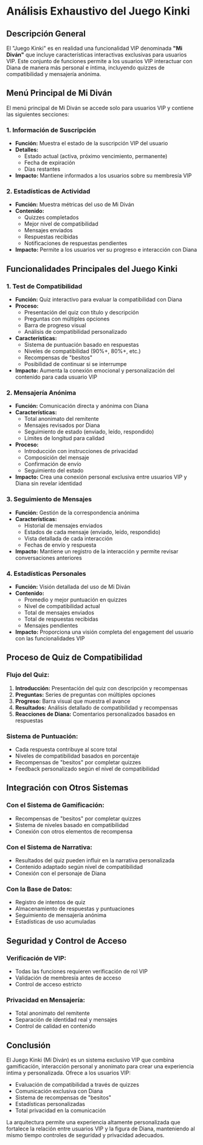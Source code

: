 # Análisis Exhaustivo del Juego Kinki

## Descripción General

El "Juego Kinki" es en realidad una funcionalidad VIP denominada **"Mi Diván"** que incluye características interactivas exclusivas para usuarios VIP. Este conjunto de funciones permite a los usuarios VIP interactuar con Diana de manera más personal e íntima, incluyendo quizzes de compatibilidad y mensajería anónima.

## Menú Principal de Mi Diván

El menú principal de Mi Diván se accede solo para usuarios VIP y contiene las siguientes secciones:

### 1. **Información de Suscripción**
- **Función:** Muestra el estado de la suscripción VIP del usuario
- **Detalles:**
  - Estado actual (activa, próximo vencimiento, permanente)
  - Fecha de expiración
  - Días restantes
- **Impacto:** Mantiene informados a los usuarios sobre su membresía VIP

### 2. **Estadísticas de Actividad**
- **Función:** Muestra métricas del uso de Mi Diván
- **Contenido:**
  - Quizzes completados
  - Mejor nivel de compatibilidad
  - Mensajes enviados
  - Respuestas recibidas
  - Notificaciones de respuestas pendientes
- **Impacto:** Permite a los usuarios ver su progreso e interacción con Diana

## Funcionalidades Principales del Juego Kinki

### 1. **Test de Compatibilidad**
- **Función:** Quiz interactivo para evaluar la compatibilidad con Diana
- **Proceso:**
  - Presentación del quiz con título y descripción
  - Preguntas con múltiples opciones
  - Barra de progreso visual
  - Análisis de compatibilidad personalizado
- **Características:**
  - Sistema de puntuación basado en respuestas
  - Niveles de compatibilidad (90%+, 80%+, etc.)
  - Recompensas de "besitos"
  - Posibilidad de continuar si se interrumpe
- **Impacto:** Aumenta la conexión emocional y personalización del contenido para cada usuario VIP

### 2. **Mensajería Anónima**
- **Función:** Comunicación directa y anónima con Diana
- **Características:**
  - Total anonimato del remitente
  - Mensajes revisados por Diana
  - Seguimiento de estado (enviado, leído, respondido)
  - Límites de longitud para calidad
- **Proceso:**
  - Introducción con instrucciones de privacidad
  - Composición del mensaje
  - Confirmación de envío
  - Seguimiento del estado
- **Impacto:** Crea una conexión personal exclusiva entre usuarios VIP y Diana sin revelar identidad

### 3. **Seguimiento de Mensajes**
- **Función:** Gestión de la correspondencia anónima
- **Características:**
  - Historial de mensajes enviados
  - Estados de cada mensaje (enviado, leído, respondido)
  - Vista detallada de cada interacción
  - Fechas de envío y respuesta
- **Impacto:** Mantiene un registro de la interacción y permite revisar conversaciones anteriores

### 4. **Estadísticas Personales**
- **Función:** Visión detallada del uso de Mi Diván
- **Contenido:**
  - Promedio y mejor puntuación en quizzes
  - Nivel de compatibilidad actual
  - Total de mensajes enviados
  - Total de respuestas recibidas
  - Mensajes pendientes
- **Impacto:** Proporciona una visión completa del engagement del usuario con las funcionalidades VIP

## Proceso de Quiz de Compatibilidad

### **Flujo del Quiz:**
1. **Introducción:** Presentación del quiz con descripción y recompensas
2. **Preguntas:** Series de preguntas con múltiples opciones
3. **Progreso:** Barra visual que muestra el avance
4. **Resultados:** Análisis detallado de compatibilidad y recompensas
5. **Reacciones de Diana:** Comentarios personalizados basados en respuestas

### **Sistema de Puntuación:**
- Cada respuesta contribuye al score total
- Niveles de compatibilidad basados en porcentaje
- Recompensas de "besitos" por completar quizzes
- Feedback personalizado según el nivel de compatibilidad

## Integración con Otros Sistemas

### **Con el Sistema de Gamificación:**
- Recompensas de "besitos" por completar quizzes
- Sistema de niveles basado en compatibilidad
- Conexión con otros elementos de recompensa

### **Con el Sistema de Narrativa:**
- Resultados del quiz pueden influir en la narrativa personalizada
- Contenido adaptado según nivel de compatibilidad
- Conexión con el personaje de Diana

### **Con la Base de Datos:**
- Registro de intentos de quiz
- Almacenamiento de respuestas y puntuaciones
- Seguimiento de mensajería anónima
- Estadísticas de uso acumuladas

## Seguridad y Control de Acceso

### **Verificación de VIP:**
- Todas las funciones requieren verificación de rol VIP
- Validación de membresía antes de acceso
- Control de acceso estricto

### **Privacidad en Mensajería:**
- Total anonimato del remitente
- Separación de identidad real y mensajes
- Control de calidad en contenido

## Conclusión

El Juego Kinki (Mi Diván) es un sistema exclusivo VIP que combina gamificación, interacción personal y anonimato para crear una experiencia íntima y personalizada. Ofrece a los usuarios VIP:

- Evaluación de compatibilidad a través de quizzes
- Comunicación exclusiva con Diana
- Sistema de recompensas de "besitos"
- Estadísticas personalizadas
- Total privacidad en la comunicación

La arquitectura permite una experiencia altamente personalizada que fortalece la relación entre usuarios VIP y la figura de Diana, manteniendo al mismo tiempo controles de seguridad y privacidad adecuados.